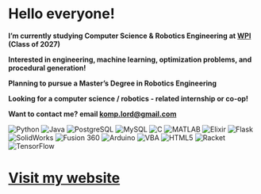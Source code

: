 # Hello everyone!

**I’m currently studying Computer Science & Robotics Engineering at [WPI](https://www.wpi.edu/) (Class of 2027)**

**Interested in engineering, machine learning, optimization problems, and procedural generation!**

**Planning to pursue a Master’s Degree in Robotics Engineering**

**Looking for a computer science / robotics - related internship or co-op!**

**Want to contact me? email komp.lord@gmail.com**

![Python](https://img.shields.io/badge/Python-3776AB?style=for-the-badge&logo=python&logoColor=white)
![Java](https://img.shields.io/badge/Java-007396?style=for-the-badge&logo=java&logoColor=white)
![PostgreSQL](https://img.shields.io/badge/PostgreSQL-336791?style=for-the-badge&logo=postgresql&logoColor=white)
![MySQL](https://img.shields.io/badge/MySQL-4479A1?style=for-the-badge&logo=mysql&logoColor=white)
![C](https://img.shields.io/badge/C-00599C?style=for-the-badge&logo=c&logoColor=white)
![MATLAB](https://img.shields.io/badge/MATLAB-0076A8?style=for-the-badge&logo=MathWorks&logoColor=white)
![Elixir](https://img.shields.io/badge/Elixir-4B275F?style=for-the-badge&logo=elixir&logoColor=white)
![Flask](https://img.shields.io/badge/Flask-000000?style=for-the-badge&logo=flask&logoColor=white)
![SolidWorks](https://img.shields.io/badge/SolidWorks-E02127?style=for-the-badge&logo=solidworks&logoColor=white)
![Fusion 360](https://img.shields.io/badge/Fusion%20360-F29305?style=for-the-badge&logo=autodesk&logoColor=white)
![Arduino](https://img.shields.io/badge/Arduino-00979D?style=for-the-badge&logo=arduino&logoColor=white)
![VBA](https://img.shields.io/badge/VBA-2C8DBF?style=for-the-badge&logo=microsoft-excel&logoColor=white)
![HTML5](https://img.shields.io/badge/HTML5-E34F26?style=for-the-badge&logo=html5&logoColor=white)
![Racket](https://img.shields.io/badge/Racket-9F1D20?style=for-the-badge&logo=racket&logoColor=white)
![TensorFlow](https://img.shields.io/badge/TensorFlow-FF6F00?style=for-the-badge&logo=tensorflow&logoColor=white)


# [Visit my website](https://mshestopalov.pythonanywhere.com)
